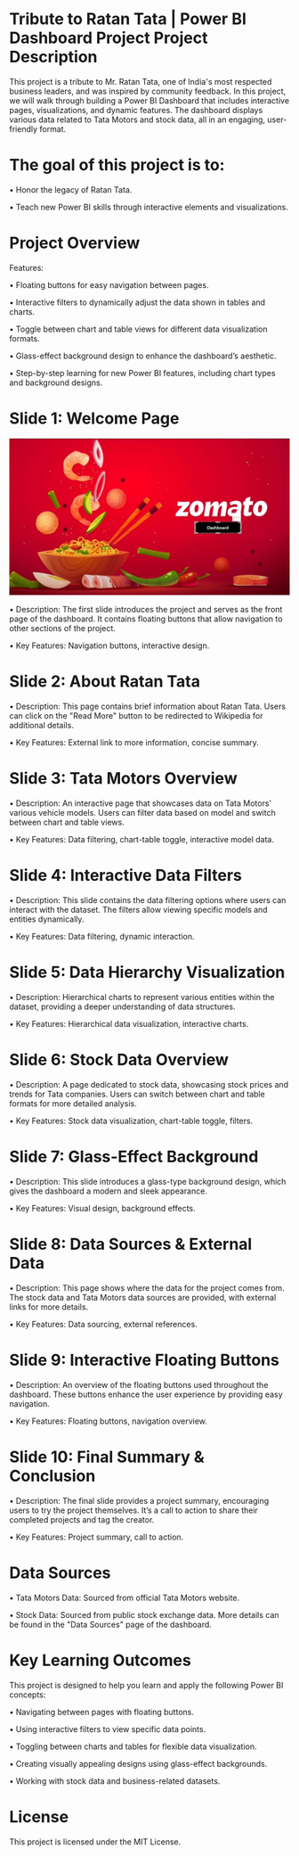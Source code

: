 # Tribute to Ratan Tata | Power BI Dashboard Project Project Description

This project is a tribute to Mr. Ratan Tata, one of India's most respected business leaders, and was inspired by community feedback. In this project, we will walk through building a Power BI Dashboard that includes interactive pages, visualizations, and dynamic features. The dashboard displays various data related to Tata Motors and stock data, all in an engaging, user-friendly format.

# The goal of this project is to:

•	Honor the legacy of Ratan Tata.

•	Teach new Power BI skills through interactive elements and visualizations.

# Project Overview

Features:

•	Floating buttons for easy navigation between pages.

•	Interactive filters to dynamically adjust the data shown in tables and charts.

•	Toggle between chart and table views for different data visualization formats.

•	Glass-effect background design to enhance the dashboard’s aesthetic.

•	Step-by-step learning for new Power BI features, including chart types and background designs.


# Slide 1: Welcome Page

![Company Logo](https://github.com/thejay08/jay08_Zomato_Dashboard_Power_Bi/blob/main/Zomato_Dashboard_Image_1.png)

•	Description: The first slide introduces the project and serves as the front page of the dashboard. It contains floating buttons that allow navigation to other sections of the project.

•	Key Features: Navigation buttons, interactive design.

# Slide 2: About Ratan Tata

•	Description: This page contains brief information about Ratan Tata. Users can click on the "Read More" button to be redirected to Wikipedia for additional details.

•	Key Features: External link to more information, concise summary.

# Slide 3: Tata Motors Overview

•	Description: An interactive page that showcases data on Tata Motors' various vehicle models. Users can filter data based on model and switch between chart and table views.

•	Key Features: Data filtering, chart-table toggle, interactive model data.

# Slide 4: Interactive Data Filters

•	Description: This slide contains the data filtering options where users can interact with the dataset. The filters allow viewing specific models and entities dynamically.

•	Key Features: Data filtering, dynamic interaction.

# Slide 5: Data Hierarchy Visualization

•	Description: Hierarchical charts to represent various entities within the dataset, providing a deeper understanding of data structures.

•	Key Features: Hierarchical data visualization, interactive charts.

# Slide 6: Stock Data Overview

•	Description: A page dedicated to stock data, showcasing stock prices and trends for Tata companies. Users can switch between chart and table formats for more detailed analysis.

•	Key Features: Stock data visualization, chart-table toggle, filters.

# Slide 7: Glass-Effect Background

•	Description: This slide introduces a glass-type background design, which gives the dashboard a modern and sleek appearance.

•	Key Features: Visual design, background effects.

# Slide 8: Data Sources & External Data

•	Description: This page shows where the data for the project comes from. The stock data and Tata Motors data sources are provided, with external links for more details.

•	Key Features: Data sourcing, external references.

# Slide 9: Interactive Floating Buttons

•	Description: An overview of the floating buttons used throughout the dashboard. These buttons enhance the user experience by providing easy navigation.

•	Key Features: Floating buttons, navigation overview.

# Slide 10: Final Summary & Conclusion

•	Description: The final slide provides a project summary, encouraging users to try the project themselves. It’s a call to action to share their completed projects and tag the creator.

•	Key Features: Project summary, call to action.

# Data Sources

•	Tata Motors Data: Sourced from official Tata Motors website.

•	Stock Data: Sourced from public stock exchange data. More details can be found in the "Data Sources" page of the dashboard.

# Key Learning Outcomes

This project is designed to help you learn and apply the following Power BI concepts:

•	Navigating between pages with floating buttons.

•	Using interactive filters to view specific data points.

•	Toggling between charts and tables for flexible data visualization.

•	Creating visually appealing designs using glass-effect backgrounds.

•	Working with stock data and business-related datasets.

# License

This project is licensed under the MIT License.


